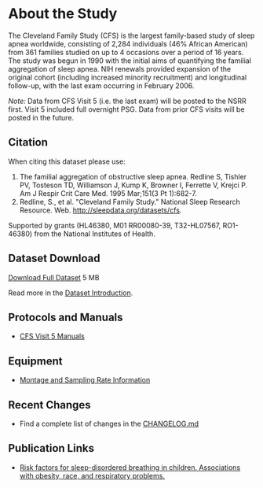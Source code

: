 # About the Study

The Cleveland Family Study (CFS) is the largest family-based study of sleep apnea worldwide, consisting of 2,284 individuals (46% African American) from 361 families studied on up to 4 occasions over a period of 16 years. The study was begun in 1990 with the initial aims of quantifying the familial aggregation of sleep apnea. NIH renewals provided expansion of the original cohort (including increased minority recruitment) and longitudinal follow-up, with the last exam occurring in February 2006.

*Note:* Data from CFS Visit 5 (i.e. the last exam) will be posted to the NSRR first. Visit 5 included full overnight PSG. Data from prior CFS visits will be posted in the future.

## Citation

When citing this dataset please use:

1. The familial aggregation of obstructive sleep apnea. Redline S, Tishler PV, Tosteson TD, Williamson J, Kump K, Browner I, Ferrette V, Krejci P. Am J Respir Crit Care Med. 1995 Mar;151(3 Pt 1):682-7.
2. Redline, S., et al. "Cleveland Family Study." National Sleep Research Resource. Web. http://sleepdata.org/datasets/cfs.

Supported by grants (HL46380, M01 RR00080-39, T32-HL07567, RO1-46380) from the National Institutes of Health.

## Dataset Download

<a href=":files_path:/datasets" class="btn btn-success btn-lg">Download Full Dataset</a> 5 MB

Read more in the [Dataset Introduction](:pages_path:/dataset-introduction.md).

## Protocols and Manuals

- [CFS Visit 5 Manuals](:pages_path:/manuals/manuals-toc.md)

## Equipment
- [Montage and Sampling Rate Information](https://sleepdata.org/datasets/cfs/pages/equipment/montage-and-sampling-rate-information.md)

## Recent Changes

- Find a complete list of changes in the [CHANGELOG.md](:pages_path:/CHANGELOG.md)

## Publication Links

- [Risk factors for sleep-disordered breathing in children. Associations with obesity, race, and respiratory problems.](http://www.ncbi.nlm.nih.gov/pubmed/10228121)
